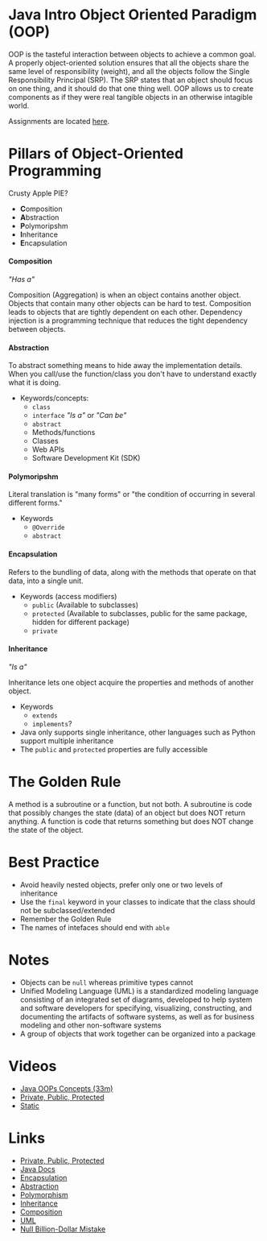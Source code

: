 # Java Intro Object Oriented Paradigm (OOP)
OOP is the tasteful interaction between objects to achieve a common goal.  A properly object-oriented solution
ensures that all the objects share the same level of responsibility (weight), and all the objects follow the 
Single Responsibility Principal (SRP).  The SRP states that an object should focus on one thing,
and it should do that one thing well.  OOP allows us to create components as if they were real tangible objects 
in an otherwise intagible world.

Assignments are located [here](assignments.md).

# Pillars of Object-Oriented Programming
Crusty Apple PIE?
- **C**omposition
- **A**bstraction
- **P**olymoripshm
- **I**nheritance
- **E**ncapsulation

#### Composition
_"Has a"_

Composition (Aggregation) is when an object contains another object.  Objects that contain many other objects
can be hard to test.  Composition leads to objects that are tightly dependent on each other.  Dependency
injection is a programming technique that reduces the tight dependency between objects.

#### Abstraction
To abstract something means to hide away the implementation details.  
When you call/use the function/class you don't have to understand exactly what it is doing.
- Keywords/concepts:
  - `class`
  - `interface` _"Is a"_ or _"Can be"_
  - `abstract`
  - Methods/functions
  - Classes
  - Web APIs
  - Software Development Kit (SDK)

#### Polymoripshm
Literal translation is "many forms" or "the condition of occurring in several different forms." 
- Keywords
  - `@Override`
  - `abstract`
  
#### Encapsulation
Refers to the bundling of data, along with the methods that operate on that data, into a single unit.
- Keywords (access modifiers)
  - `public` (Available to subclasses)
  - `protected` (Available to subclasses, public for the same package, hidden for different package)
  - `private`
  
#### Inheritance
_"Is a"_

Inheritance lets one object acquire the properties and methods of another object.
- Keywords
  - `extends`
  - `implements`?
- Java only supports single inheritance, other languages such as Python support multiple inheritance
- The `public` and `protected` properties are fully accessible

# The Golden Rule
A method is a subroutine or a function, but not both.  A subroutine is code that possibly changes the 
state (data) of an object but does NOT return anything.  A function is code that returns something but 
does NOT change the state of the object.

# Best Practice
- Avoid heavily nested objects, prefer only one or two levels of inheritance
- Use the `final` keyword in your classes to indicate that the class should not be subclassed/extended
- Remember the Golden Rule
- The names of intefaces should end with `able`

# Notes
- Objects can be `null` whereas primitive types cannot
- Unified Modeling Language (UML) is a standardized modeling language consisting of an integrated set of diagrams, developed to help system and software developers for specifying, visualizing, constructing, and documenting the artifacts of software systems, as well as for business modeling and other non-software systems
- A group of objects that work together can be organized into a package

# Videos
- [Java OOPs Concepts (33m)](https://youtu.be/t6bpeBRmozU)
- [Private, Public, Protected](https://youtu.be/H0OetoieSDQ)
- [Static](https://youtu.be/qRCEdWQ0f4Q)

# Links
- [Private, Public, Protected](https://docs.oracle.com/javase/tutorial/java/javaOO/accesscontrol.html)
- [Java Docs](https://docs.oracle.com/en/java/javase/18/docs/api/java.base/java/lang/package-tree.html)
- [Encapsulation](https://www.sumologic.com/glossary/encapsulation/)
- [Abstraction](https://stackify.com/oop-concept-abstraction/)
- [Polymorphism](https://www.mygreatlearning.com/blog/polymorphism-in-java/#what-is-polymorphism)
- [Inheritance](https://www.tutorialspoint.com/java/java_inheritance.htm)
- [Composition](https://www.geeksforgeeks.org/composition-in-java/)
- [UML](https://www.visual-paradigm.com/guide/uml-unified-modeling-language/what-is-uml/)
- [Null Billion-Dollar Mistake](https://en.wikipedia.org/wiki/Tony_Hoare)
